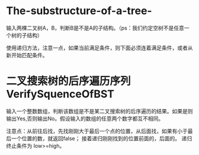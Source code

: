 # The-substructure-of-a-tree-

输入两棵二叉树A，B，判断B是不是A的子结构。（ps：我们约定空树不是任意一个树的子结构）

使用递归方法，注意一点，如果当前满足条件，则下面必须连着满足条件，或者从新开始匹配条件。


# 二叉搜索树的后序遍历序列   VerifySquenceOfBST

输入一个整数数组，判断该数组是不是某二叉搜索树的后序遍历的结果。如果是则输出Yes,否则输出No。假设输入的数组的任意两个数字都互不相同。

注意点：从前往后找，先找刚刚大于最后一个点的位置，从后面找，如果有小于最后一个位置的数，就返回false；
接着递归刚刚找到的位置前面的，后面的。
递归终止条件为 low>=high。
